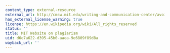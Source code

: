 ```yaml
---
content_type: external-resource
external_url: http://cmsw.mit.edu/writing-and-communication-center/avoiding-plagiarism/
has_external_license_warning: true
license: https://en.wikipedia.org/wiki/All_rights_reserved
status: ''
title: MIT Website on plagiarism
uid: d6e7a622-d395-45b0-aaea-9e6809f89d8a
wayback_url: ''
---
```

